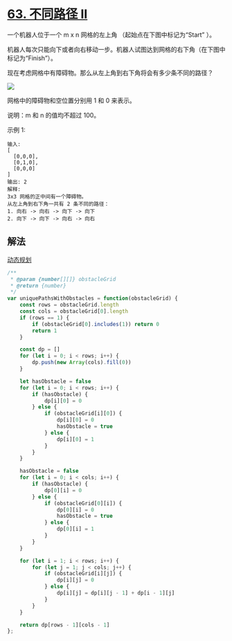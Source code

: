 # [63. 不同路径 II](https://leetcode-cn.com/problems/unique-paths-ii/)
一个机器人位于一个 m x n 网格的左上角 （起始点在下图中标记为“Start” ）。

机器人每次只能向下或者向右移动一步。机器人试图达到网格的右下角（在下图中标记为“Finish”）。

现在考虑网格中有障碍物。那么从左上角到右下角将会有多少条不同的路径？

![](https://assets.leetcode-cn.com/aliyun-lc-upload/uploads/2018/10/22/robot_maze.png)

网格中的障碍物和空位置分别用 1 和 0 来表示。

说明：m 和 n 的值均不超过 100。

示例 1:
```
输入:
[
  [0,0,0],
  [0,1,0],
  [0,0,0]
]
输出: 2
解释:
3x3 网格的正中间有一个障碍物。
从左上角到右下角一共有 2 条不同的路径：
1. 向右 -> 向右 -> 向下 -> 向下
2. 向下 -> 向下 -> 向右 -> 向右
```
## 解法
[动态规划](https://leetcode-cn.com/problems/unique-paths-ii/solution/dong-tai-gui-hua-by-wo-ai-xiao-zhe-li/)
```js
/**
 * @param {number[][]} obstacleGrid
 * @return {number}
 */
var uniquePathsWithObstacles = function(obstacleGrid) {
    const rows = obstacleGrid.length
    const cols = obstacleGrid[0].length
    if (rows == 1) {
        if (obstacleGrid[0].includes(1)) return 0
        return 1
    }

    const dp = []
    for (let i = 0; i < rows; i++) {
        dp.push(new Array(cols).fill(0))
    }

    let hasObstacle = false
    for (let i = 0; i < rows; i++) {
        if (hasObstacle) {
            dp[i][0] = 0
        } else {
            if (obstacleGrid[i][0]) {
                dp[i][0] = 0
                hasObstacle = true
            } else {
                dp[i][0] = 1
            }
        }
    }

    hasObstacle = false
    for (let i = 0; i < cols; i++) {
        if (hasObstacle) {
            dp[0][i] = 0
        } else {
            if (obstacleGrid[0][i]) {
                dp[0][i] = 0
                hasObstacle = true
            } else {
                dp[0][i] = 1
            }
        }
    }

    for (let i = 1; i < rows; i++) {
        for (let j = 1; j < cols; j++) {
            if (obstacleGrid[i][j]) {
                dp[i][j] = 0
            } else {
                dp[i][j] = dp[i][j - 1] + dp[i - 1][j]
            }
        }
    }

    return dp[rows - 1][cols - 1]
};
```
